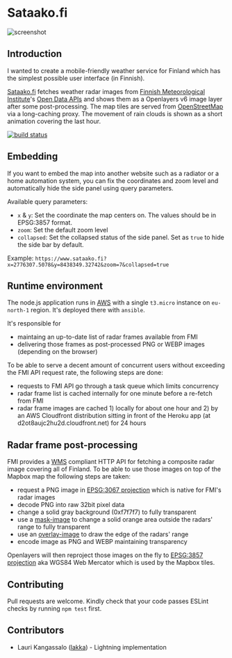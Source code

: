 Sataako.fi
==========

![screenshot](https://raw.github.com/heikkipora/sataako-fi/master/work/screenshot.jpg)

Introduction
------------
I wanted to create a mobile-friendly weather service for Finland which has the simplest possible user interface (in Finnish).

[Sataako.fi](https://www.sataako.fi) fetches weather radar images from [Finnish Meteorological Institute](http://en.ilmatieteenlaitos.fi)'s [Open Data APIs](http://en.ilmatieteenlaitos.fi/open-data-manual) and shows them as a Openlayers v6 image layer after some post-processing. The map tiles are served from <a href="https://www.openstreetmap.org)">OpenStreetMap</a> via a long-caching proxy. The movement of rain clouds is shown as a short animation covering the last hour.

[![build status](https://travis-ci.org/heikkipora/sataako-fi.svg?branch=master)](https://travis-ci.org/heikkipora/sataako-fi)

Embedding 
---------
If you want to embed the map into another website such as a radiator or a home automation system, you
can fix the coordinates and zoom level and automatically hide the side panel using query parameters.

Available query parameters:
* `x` & `y`: Set the coordinate the map centers on. The values should be in EPSG:3857 format.
* `zoom`: Set the default zoom level
* `collapsed`: Set the collapsed status of the side panel. Set as `true` to hide the side bar by default.

Example: `https://www.sataako.fi?x=2776307.5078&y=8438349.32742&zoom=7&collapsed=true`

Runtime environment
-------------------
The node.js application runs in [AWS](https://aws.amazon.com) with a single ```t3.micro``` instance on ```eu-north-1``` region.
It's deployed there with ```ansible```.

It's responsible for

* maintaing an up-to-date list of radar frames available from FMI
* delivering those frames as post-processed PNG or WEBP images (depending on the browser)

To be able to serve a decent amount of concurrent users without exceeding the FMI API request rate, the following steps are done:

* requests to FMI API go through a task queue which limits concurrency
* radar frame list is cached internally for one minute before a re-fetch from FMI
* radar frame images are cached 1) locally for about one hour and 2) by an AWS Cloudfront distribution sitting in front of the Heroku app (at d2ot8aujc2hu2d.cloudfront.net) for 24 hours

Radar frame post-processing
---------------------------
FMI provides a [WMS](https://en.wikipedia.org/wiki/Web_Map_Service) compliant HTTP API for fetching a composite radar image covering all of Finland.
To be able to use those images on top of the Mapbox map the following steps are taken:

* request a PNG image in [EPSG:3067 projection](http://spatialreference.org/ref/epsg/3067/) which is native for FMI's radar images
* decode PNG into raw 32bit pixel data
* change a solid gray background (0xf7f7f7) to fully transparent
* use a [mask-image](src/radar-mask.png) to change a solid orange area outside the radars' range to fully transparent
* use an [overlay-image](src/radar-edges.png) to draw the edge of the radars' range
* encode image as PNG and WEBP maintaining transparency

Openlayers will then reproject those images on the fly to [EPSG:3857 projection](http://spatialreference.org/ref/sr-org/7483/) aka WGS84 Web Mercator which is used by the Mapbox tiles.

## Contributing

Pull requests are welcome. Kindly check that your code passes ESLint checks by running ```npm test``` first.

## Contributors

* Lauri Kangassalo ([lakka](https://github.com/lakka)) - Lightning implementation
